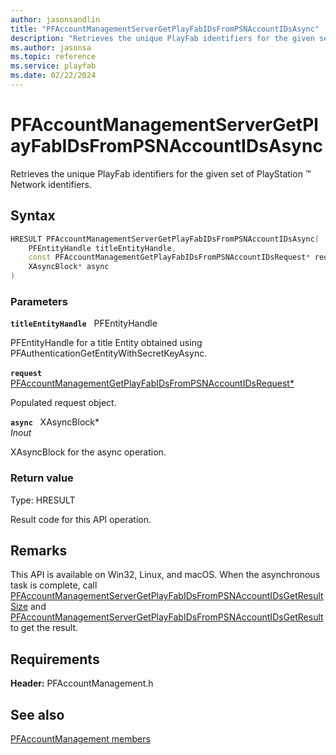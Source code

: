 ```yaml
---
author: jasonsandlin
title: "PFAccountManagementServerGetPlayFabIDsFromPSNAccountIDsAsync"
description: "Retrieves the unique PlayFab identifiers for the given set of PlayStation :tm: Network identifiers."
ms.author: jasonsa
ms.topic: reference
ms.service: playfab
ms.date: 02/22/2024
---
```


# PFAccountManagementServerGetPlayFabIDsFromPSNAccountIDsAsync  

Retrieves the unique PlayFab identifiers for the given set of PlayStation :tm: Network identifiers.  

## Syntax  
  
```cpp
HRESULT PFAccountManagementServerGetPlayFabIDsFromPSNAccountIDsAsync(  
    PFEntityHandle titleEntityHandle,  
    const PFAccountManagementGetPlayFabIDsFromPSNAccountIDsRequest* request,  
    XAsyncBlock* async  
)  
```  
  
### Parameters  
  
**`titleEntityHandle`** &nbsp; PFEntityHandle  
  
PFEntityHandle for a title Entity obtained using PFAuthenticationGetEntityWithSecretKeyAsync.  
  
**`request`** &nbsp; [PFAccountManagementGetPlayFabIDsFromPSNAccountIDsRequest*](../../pfaccountmanagementtypes/structs/pfaccountmanagementgetplayfabidsfrompsnaccountidsrequest.md)  
  
Populated request object.  
  
**`async`** &nbsp; XAsyncBlock*  
*_Inout_*  
  
XAsyncBlock for the async operation.  
  
  
### Return value
Type: HRESULT
  
Result code for this API operation.
  
## Remarks  
  
This API is available on Win32, Linux, and macOS. When the asynchronous task is complete, call [PFAccountManagementServerGetPlayFabIDsFromPSNAccountIDsGetResultSize](pfaccountmanagementservergetplayfabidsfrompsnaccountidsgetresultsize.md) and [PFAccountManagementServerGetPlayFabIDsFromPSNAccountIDsGetResult](pfaccountmanagementservergetplayfabidsfrompsnaccountidsgetresult.md) to get the result.
  
## Requirements  
  
**Header:** PFAccountManagement.h
  
## See also  
[PFAccountManagement members](../pfaccountmanagement_members.md)  

  
  
